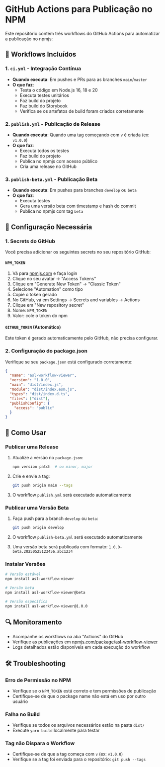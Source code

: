 # GitHub Actions para Publicação no NPM

Este repositório contém três workflows do GitHub Actions para automatizar a publicação no npmjs:

## 📁 Workflows Incluídos

### 1. `ci.yml` - Integração Contínua

- **Quando executa**: Em pushes e PRs para as branches `main`/`master`
- **O que faz**:
  - Testa o código em Node.js 16, 18 e 20
  - Executa testes unitários
  - Faz build do projeto
  - Faz build do Storybook
  - Verifica se os artefatos de build foram criados corretamente

### 2. `publish.yml` - Publicação de Release

- **Quando executa**: Quando uma tag começando com `v` é criada (ex: `v1.0.0`)
- **O que faz**:
  - Executa todos os testes
  - Faz build do projeto
  - Publica no npmjs com acesso público
  - Cria uma release no GitHub

### 3. `publish-beta.yml` - Publicação Beta

- **Quando executa**: Em pushes para branches `develop` ou `beta`
- **O que faz**:
  - Executa testes
  - Gera uma versão beta com timestamp e hash do commit
  - Publica no npmjs com tag `beta`

## 🔧 Configuração Necessária

### 1. Secrets do GitHub

Você precisa adicionar os seguintes secrets no seu repositório GitHub:

#### `NPM_TOKEN`

1. Vá para [npmjs.com](https://www.npmjs.com) e faça login
2. Clique no seu avatar → "Access Tokens"
3. Clique em "Generate New Token" → "Classic Token"
4. Selecione "Automation" como tipo
5. Copie o token gerado
6. No GitHub, vá em Settings → Secrets and variables → Actions
7. Clique em "New repository secret"
8. Nome: `NPM_TOKEN`
9. Valor: cole o token do npm

#### `GITHUB_TOKEN` (Automático)

Este token é gerado automaticamente pelo GitHub, não precisa configurar.

### 2. Configuração do package.json

Verifique se seu `package.json` está configurado corretamente:

```json
{
  "name": "asl-workflow-viewer",
  "version": "1.0.0",
  "main": "dist/index.js",
  "module": "dist/index.esm.js",
  "types": "dist/index.d.ts",
  "files": ["dist"],
  "publishConfig": {
    "access": "public"
  }
}
```

## 🚀 Como Usar

### Publicar uma Release

1. Atualize a versão no `package.json`:

   ```bash
   npm version patch  # ou minor, major
   ```

2. Crie e envie a tag:

   ```bash
   git push origin main --tags
   ```

3. O workflow `publish.yml` será executado automaticamente

### Publicar uma Versão Beta

1. Faça push para a branch `develop` ou `beta`:

   ```bash
   git push origin develop
   ```

2. O workflow `publish-beta.yml` será executado automaticamente
3. Uma versão beta será publicada com formato: `1.0.0-beta.20250525123456.abc1234`

### Instalar Versões

```bash
# Versão estável
npm install asl-workflow-viewer

# Versão beta
npm install asl-workflow-viewer@beta

# Versão específica
npm install asl-workflow-viewer@1.0.0
```

## 🔍 Monitoramento

- Acompanhe os workflows na aba "Actions" do GitHub
- Verifique as publicações em [npmjs.com/package/asl-workflow-viewer](https://www.npmjs.com/package/asl-workflow-viewer)
- Logs detalhados estão disponíveis em cada execução do workflow

## 🛠️ Troubleshooting

### Erro de Permissão no NPM

- Verifique se o `NPM_TOKEN` está correto e tem permissões de publicação
- Certifique-se de que o package name não está em uso por outro usuário

### Falha no Build

- Verifique se todos os arquivos necessários estão na pasta `dist/`
- Execute `yarn build` localmente para testar

### Tag não Dispara o Workflow

- Certifique-se de que a tag começa com `v` (ex: `v1.0.0`)
- Verifique se a tag foi enviada para o repositório: `git push --tags`
